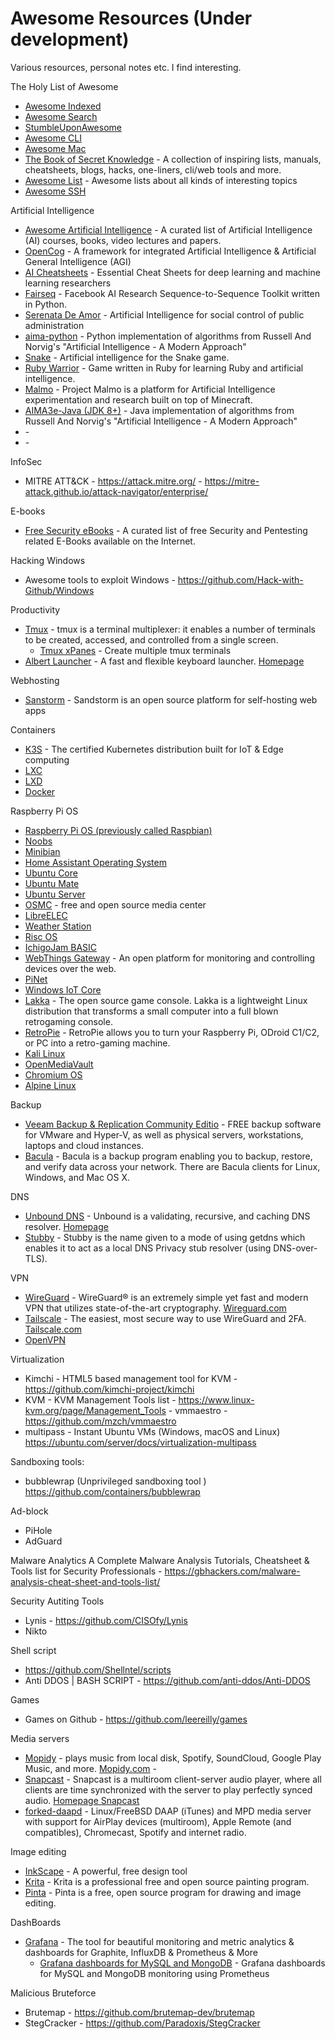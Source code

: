 # Awesome Resources (Under development)

Various resources, personal notes etc. I find interesting.



The Holy List of Awesome
- [Awesome Indexed](https://awesome-indexed.mathew-davies.co.uk/)
- [Awesome Search](https://awesomelists.top/)
- [StumbleUponAwesome](https://github.com/basharovV/StumbleUponAwesome)
- [Awesome CLI](https://github.com/umutphp/awesome-cli)
- [Awesome Mac](https://github.com/jaywcjlove/awesome-mac)
- [The Book of Secret Knowledge](https://github.com/trimstray/the-book-of-secret-knowledge) - A collection of inspiring lists, manuals, cheatsheets, blogs, hacks, one-liners, cli/web tools and more. 
- [Awesome List](https://github.com/sindresorhus/awesome) - Awesome lists about all kinds of interesting topics 
- [Awesome SSH](https://github.com/moul/awesome-ssh)

Artificial Intelligence
- [Awesome Artificial Intelligence](https://github.com/owainlewis/awesome-artificial-intelligence) - A curated list of Artificial Intelligence (AI) courses, books, video lectures and papers. 
- [OpenCog](https://github.com/opencog/opencog) - A framework for integrated Artificial Intelligence & Artificial General Intelligence (AGI) 
- [AI Cheatsheets](https://github.com/kailashahirwar/cheatsheets-ai) - Essential Cheat Sheets for deep learning and machine learning researchers 
- [Fairseq](https://github.com/pytorch/fairseq) - Facebook AI Research Sequence-to-Sequence Toolkit written in Python. 
- [Serenata De Amor](https://github.com/okfn-brasil/serenata-de-amor) - Artificial Intelligence for social control of public administration
- [aima-python](https://github.com/aimacode/aima-python) - Python implementation of algorithms from Russell And Norvig's "Artificial Intelligence - A Modern Approach" 
- [Snake](https://github.com/chuyangliu/snake) - Artificial intelligence for the Snake game. 
- [Ruby Warrior](https://github.com/ryanb/ruby-warrior) - Game written in Ruby for learning Ruby and artificial intelligence. 
- [Malmo](https://github.com/microsoft/malmo) - Project Malmo is a platform for Artificial Intelligence experimentation and research built on top of Minecraft. 
- [AIMA3e-Java (JDK 8+)](https://github.com/aimacode/aima-java) - Java implementation of algorithms from Russell And Norvig's "Artificial Intelligence - A Modern Approach" 
- []() - 
- []() - 


InfoSec
- MITRE ATT&CK - https://attack.mitre.org/
        - https://mitre-attack.github.io/attack-navigator/enterprise/

E-books
- [Free Security eBooks](https://github.com/Hack-with-Github/Free-Security-eBooks) - A curated list of free Security and Pentesting related E-Books available on the Internet.

Hacking Windows
- Awesome tools to exploit Windows - https://github.com/Hack-with-Github/Windows

Productivity
- [Tmux](https://github.com/tmux/tmux) - tmux is a terminal multiplexer: it enables a number of terminals to be created, accessed, and controlled from a single screen.
  - [Tmux xPanes](https://github.com/greymd/tmux-xpanes) - Create multiple tmux terminals
- [Albert Launcher](https://github.com/albertlauncher/albert) - A fast and flexible keyboard launcher. [Homepage](https://albertlauncher.github.io/)

Webhosting
- [Sanstorm](https://sandstorm.io/) - Sandstorm is an open source platform for self-hosting web apps

Containers
- [K3S](https://k3s.io/) - The certified Kubernetes distribution built for IoT & Edge computing
- [LXC](https://linuxcontainers.org/lxc/)
- [LXD](https://linuxcontainers.org/lxd/)
- [Docker](https://www.docker.com/)

Raspberry Pi OS
- [Raspberry Pi OS (previously called Raspbian)](https://www.raspberrypi.org/downloads/raspberry-pi-os/)
- [Noobs](https://www.raspberrypi.org/downloads/noobs/)
- [Minibian](https://minibianpi.wordpress.com/)
- [Home Assistant Operating System](https://github.com/home-assistant/operating-system)
- [Ubuntu Core](https://ubuntu.com/download/raspberry-pi-core)
- [Ubuntu Mate](https://ubuntu-mate.org/ports/raspberry-pi/)
- [Ubuntu Server](https://ubuntu.com/download/raspberry-pi)
- [OSMC](https://osmc.tv/) - free and open source media center
- [LibreELEC](https://libreelec.tv/)
- [Weather Station](https://downloads.raspberrypi.org/weather_station/images/weather_station-2018-01-14/)
- [Risc OS](https://www.riscosopen.org/content/downloads/raspberry-pi)
- [IchigoJam BASIC](https://ichigojam.github.io/RPi/)
- [WebThings Gateway](https://iot.mozilla.org/gateway/) - An open platform for monitoring and controlling devices over the web.
- [PiNet](http://pinet.org.uk/)
- [Windows IoT Core](https://www.microsoft.com/en-us/software-download/windows10iotcore)
- [Lakka](http://www.lakka.tv/) - The open source game console. Lakka is a lightweight Linux distribution that transforms a small computer into a full blown retrogaming console.
- [RetroPie](https://retropie.org.uk/) - RetroPie allows you to turn your Raspberry Pi, ODroid C1/C2, or PC into a retro-gaming machine.
- [Kali Linux](https://www.kali.org/docs/arm/raspberry-pi-full-encryption/)
- [OpenMediaVault](https://www.openmediavault.org/)
- [Chromium OS](https://github.com/FydeOS/chromium_os-raspberry_pi)
- [Alpine Linux](https://wiki.alpinelinux.org/wiki/Raspberry_Pi)

Backup
- [Veeam Backup & Replication Community Editio](https://www.veeam.com/virtual-machine-backup-solution-free.html) - FREE backup software for VMware and Hyper-V, as well as physical servers, workstations, laptops and cloud instances.
- [Bacula](https://ubuntu.com/server/docs/backups-bacula) - Bacula is a backup program enabling you to backup, restore, and verify data across your network. There are Bacula clients for Linux, Windows, and Mac OS X.

DNS
- [Unbound DNS](https://github.com/NLnetLabs/unbound) - Unbound is a validating, recursive, and caching DNS resolver. [Homepage](https://nlnetlabs.nl/projects/unbound/about/)
- [Stubby](https://github.com/getdnsapi/stubby) - Stubby is the name given to a mode of using getdns which enables it to act as a local DNS Privacy stub resolver (using DNS-over-TLS). 

VPN
- [WireGuard](https://github.com/WireGuard) - WireGuard® is an extremely simple yet fast and modern VPN that utilizes state-of-the-art cryptography. [Wireguard.com](https://www.wireguard.com/)
- [Tailscale](https://github.com/tailscale/tailscale) - The easiest, most secure way to use WireGuard and 2FA. [Tailscale.com](https://www.tailscale.com/)
- [OpenVPN](https://github.com/OpenVPN)

Virtualization
- Kimchi - HTML5 based management tool for KVM - https://github.com/kimchi-project/kimchi
- KVM
            - KVM Management Tools list - https://www.linux-kvm.org/page/Management_Tools
            - vmmaestro - https://github.com/mzch/vmmaestro
- multipass - Instant Ubuntu VMs (Windows, macOS and Linux) https://ubuntu.com/server/docs/virtualization-multipass

Sandboxing tools:
- bubblewrap (Unprivileged sandboxing tool ) https://github.com/containers/bubblewrap


Ad-block
- PiHole
- AdGuard

Malware Analytics
A Complete Malware Analysis Tutorials, Cheatsheet & Tools list for Security Professionals -  https://gbhackers.com/malware-analysis-cheat-sheet-and-tools-list/

Security Autiting Tools
- Lynis - https://github.com/CISOfy/Lynis
- Nikto

Shell script
- https://github.com/Shellntel/scripts
- Anti DDOS | BASH SCRIPT - https://github.com/anti-ddos/Anti-DDOS

Games
- Games on Github - https://github.com/leereilly/games

Media servers
- [Mopidy](https://github.com/mopidy/mopidy) - plays music from local disk, Spotify, SoundCloud, Google Play Music, and more. [Mopidy.com](https://mopidy.com/)
        - 
- [Snapcast](https://github.com/badaix/snapcast) - Snapcast is a multiroom client-server audio player, where all clients are time synchronized with the server to play perfectly synced audio. [Homepage Snapcast](https://mjaggard.github.io/snapcast/)
- [forked-daapd](https://github.com/ejurgensen/forked-daapd) - Linux/FreeBSD DAAP (iTunes) and MPD media server with support for AirPlay devices (multiroom), Apple Remote (and compatibles), Chromecast, Spotify and internet radio. 

Image editing
- [InkScape](https://inkscape.org/) - A powerful, free design tool
- [Krita](https://github.com/KDE/krita) - Krita is a professional free and open source painting program.
- [Pinta](https://www.pinta-project.com/) - Pinta is a free, open source program for drawing and image editing.


DashBoards
- [Grafana](https://github.com/grafana/grafana) - The tool for beautiful monitoring and metric analytics & dashboards for Graphite, InfluxDB & Prometheus & More 
  - [Grafana dashboards for MySQL and MongoDB](https://github.com/percona/grafana-dashboards) - Grafana dashboards for MySQL and MongoDB monitoring using Prometheus 

Malicious
Bruteforce
- Brutemap - https://github.com/brutemap-dev/brutemap
- StegCracker - https://github.com/Paradoxis/StegCracker
